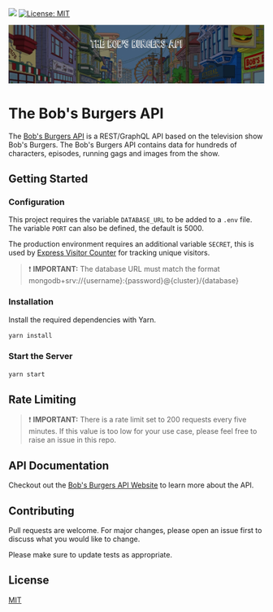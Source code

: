 ![](https://img.shields.io/badge/Coverage-96-83A603.svg?prefix=$coverage$) [![License: MIT](https://img.shields.io/badge/License-MIT-yellow.svg)](https://opensource.org/licenses/MIT)

![Banner Image](./public/images/readme-banner.jpg?raw=true "Banner image")

# The Bob's Burgers API

The [Bob's Burgers API](https://bobsburgers-api.herokuapp.com/) is a REST/GraphQL API based on the television show Bob's Burgers. The Bob's Burgers API contains data for hundreds of characters, episodes, running gags and images from the show.

## Getting Started

### Configuration

This project requires the variable `DATABASE_URL` to be added to a `.env` file. The variable `PORT` can also be defined, the default is 5000.

The production environment requires an additional variable `SECRET`, this is used by [Express Visitor Counter](https://github.com/Cooya/Express-Visitor-Counter/tree/master) for tracking unique visitors.

> ❗ **IMPORTANT:** The database URL must match the format mongodb+srv://{username}:{password}@{cluster}/{database}

### Installation

Install the required dependencies with Yarn.

```bash
yarn install
```

### Start the Server

```bash
yarn start
```

## Rate Limiting

> ❗ **IMPORTANT:** There is a rate limit set to 200 requests every five minutes. If this value is too low for your use case, please feel free to raise an issue in this repo.

## API Documentation

Checkout out the [Bob's Burgers API Website](http://bobs-burgers-api-ui.herokuapp.com/) to learn more about the API.

## Contributing

Pull requests are welcome. For major changes, please open an issue first
to discuss what you would like to change.

Please make sure to update tests as appropriate.

## License

[MIT](./LICENSE.txt)
